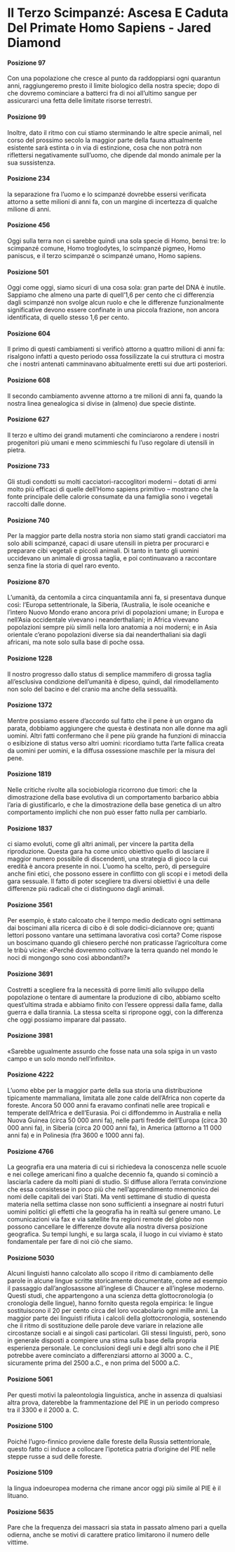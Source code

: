 # Il Terzo Scimpanzé: Ascesa E Caduta Del Primate Homo Sapiens - Jared Diamond
#### Posizione 97
Con una popolazione che cresce al punto da raddoppiarsi ogni quarantun anni, raggiungeremo presto il limite biologico della nostra specie; dopo di che dovremo cominciare a batterci fra di noi all’ultimo sangue per assicurarci una fetta delle limitate risorse terrestri.

#### Posizione 99
Inoltre, dato il ritmo con cui stiamo sterminando le altre specie animali, nel corso del prossimo secolo la maggior parte della fauna attualmente esistente sarà estinta o in via di estinzione, cosa che non potrà non riflettersi negativamente sull’uomo, che dipende dal mondo animale per la sua sussistenza.

#### Posizione 234
la separazione fra l’uomo e lo scimpanzé dovrebbe essersi verificata attorno a sette milioni di anni fa, con un margine di incertezza di qualche milione di anni.

#### Posizione 456
Oggi sulla terra non ci sarebbe quindi una sola specie di Homo, bensì tre: lo scimpanzé comune, Homo troglodytes, lo scimpanzé pigmeo, Homo paniscus, e il terzo scimpanzé o scimpanzé umano, Homo sapiens.

#### Posizione 501
Oggi come oggi, siamo sicuri di una cosa sola: gran parte del DNA è inutile. Sappiamo che almeno una parte di quell’1,6 per cento che ci differenzia dagli scimpanzé non svolge alcun ruolo e che le differenze funzionalmente significative devono essere confinate in una piccola frazione, non ancora identificata, di quello stesso 1,6 per cento.

#### Posizione 604
Il primo di questi cambiamenti si verificò attorno a quattro milioni di anni fa: risalgono infatti a questo periodo ossa fossilizzate la cui struttura ci mostra che i nostri antenati camminavano abitualmente eretti sui due arti posteriori.

#### Posizione 608
Il secondo cambiamento avvenne attorno a tre milioni di anni fa, quando la nostra linea genealogica si divise in (almeno) due specie distinte.

#### Posizione 627
Il terzo e ultimo dei grandi mutamenti che cominciarono a rendere i nostri progenitori più umani e meno scimmieschi fu l’uso regolare di utensili in pietra.

#### Posizione 733
Gli studi condotti su molti cacciatori-raccoglitori moderni – dotati di armi molto più efficaci di quelle dell’Homo sapiens primitivo – mostrano che la fonte principale delle calorie consumate da una famiglia sono i vegetali raccolti dalle donne.

#### Posizione 740
Per la maggior parte della nostra storia non siamo stati grandi cacciatori ma solo abili scimpanzé, capaci di usare utensili in pietra per procurarci e preparare cibi vegetali e piccoli animali. Di tanto in tanto gli uomini uccidevano un animale di grossa taglia, e poi continuavano a raccontare senza fine la storia di quel raro evento.

#### Posizione 870
L’umanità, da centomila a circa cinquantamila anni fa, si presentava dunque così: l’Europa settentrionale, la Siberia, l’Australia, le isole oceaniche e l’intero Nuovo Mondo erano ancora privi di popolazioni umane; in Europa e nell’Asia occidentale vivevano i neanderthaliani; in Africa vivevano popolazioni sempre più simili nella loro anatomia a noi moderni; e in Asia orientale c’erano popolazioni diverse sia dai neanderthaliani sia dagli africani, ma note solo sulla base di poche ossa.

#### Posizione 1228
Il nostro progresso dallo status di semplice mammifero di grossa taglia all’esclusiva condizione dell’umanità è dipeso, quindi, dal rimodellamento non solo del bacino e del cranio ma anche della sessualità.

#### Posizione 1372
Mentre possiamo essere d’accordo sul fatto che il pene è un organo da parata, dobbiamo aggiungere che questa è destinata non alle donne ma agli uomini. Altri fatti confermano che il pene più grande ha funzioni di minaccia o esibizione di status verso altri uomini: ricordiamo tutta l’arte fallica creata da uomini per uomini, e la diffusa ossessione maschile per la misura del pene.

#### Posizione 1819
Nelle critiche rivolte alla sociobiologia ricorrono due timori: che la dimostrazione della base evolutiva di un comportamento barbarico abbia l’aria di giustificarlo, e che la dimostrazione della base genetica di un altro comportamento implichi che non può esser fatto nulla per cambiarlo.

#### Posizione 1837
ci siamo evoluti, come gli altri animali, per vincere la partita della riproduzione. Questa gara ha come unico obiettivo quello di lasciare il maggior numero possibile di discendenti, una strategia di gioco la cui eredità è ancora presente in noi. L’uomo ha scelto, però, di perseguire anche fini etici, che possono essere in conflitto con gli scopi e i metodi della gara sessuale. Il fatto di poter scegliere tra diversi obiettivi è una delle differenze più radicali che ci distinguono dagli animali.

#### Posizione 3561
Per esempio, è stato calcoato che il tempo medio dedicato ogni settimana dai boscimani alla ricerca di cibo è di sole dodici-diciannove ore; quanti lettori possono vantare una settimana lavorativa così corta? Come rispose un boscimano quando gli chiesero perché non praticasse l’agricoltura come le tribù vicine: «Perché dovremmo coltivare la terra quando nel mondo le noci di mongongo sono così abbondanti?»

#### Posizione 3691
Costretti a scegliere fra la necessità di porre limiti allo sviluppo della popolazione o tentare di aumentare la produzione di cibo, abbiamo scelto quest’ultima strada e abbiamo finito con l’essere oppressi dalla fame, dalla guerra e dalla tirannia. La stessa scelta si ripropone oggi, con la differenza che oggi possiamo imparare dal passato.

#### Posizione 3981
«Sarebbe ugualmente assurdo che fosse nata una sola spiga in un vasto campo e un solo mondo nell’infinito».

#### Posizione 4222
L’uomo ebbe per la maggior parte della sua storia una distribuzione tipicamente mammaliana, limitata alle zone calde dell’Africa non coperte da foreste. Ancora 50 000 anni fa eravamo confinati nelle aree tropicali e temperate dell’Africa e dell’Eurasia. Poi ci diffondemmo in Australia e nella Nuova Guinea (circa 50 000 anni fa), nelle parti fredde dell’Europa (circa 30 000 anni fa), in Siberia (circa 20 000 anni fa), in America (attorno a 11 000 anni fa) e in Polinesia (fra 3600 e 1000 anni fa).

#### Posizione 4766
La geografia era una materia di cui si richiedeva la conoscenza nelle scuole e nei college americani fino a qualche decennio fa, quando si cominciò a lasciarla cadere da molti piani di studio. Si diffuse allora l’errata convinzione che essa consistesse in poco più che nell’apprendimento mnemonico dei nomi delle capitali dei vari Stati. Ma venti settimane di studio di questa materia nella settima classe non sono sufficienti a insegnare ai nostri futuri uomini politici gli effetti che la geografia ha in realtà sul genere umano. Le comunicazioni via fax e via satellite fra regioni remote del globo non possono cancellare le differenze dovute alla nostra diversa posizione geografica. Su tempi lunghi, e su larga scala, il luogo in cui viviamo è stato fondamentale per fare di noi ciò che siamo.

#### Posizione 5030
Alcuni linguisti hanno calcolato allo scopo il ritmo di cambiamento delle parole in alcune lingue scritte storicamente documentate, come ad esempio il passaggio dall’anglosassone all’inglese di Chaucer e all’inglese moderno. Questi studi, che appartengono a una scienza detta glottocronologia (o cronologia delle lingue), hanno fornito questa regola empirica: le lingue sostituiscono il 20 per cento circa del loro vocabolario ogni mille anni. La maggior parte dei linguisti rifiuta i calcoli della glottocronologia, sostenendo che il ritmo di sostituzione delle parole deve variare in relazione alle circostanze sociali e ai singoli casi particolari. Gli stessi linguisti, però, sono in generale disposti a compiere una stima sulla base della propria esperienza personale. Le conclusioni degli uni e degli altri sono che il PIE potrebbe avere cominciato a differenziarsi attorno al 3000 a. C., sicuramente prima del 2500 a.C., e non prima del 5000 a.C.

#### Posizione 5061
Per questi motivi la paleontologia linguistica, anche in assenza di qualsiasi altra prova, daterebbe la frammentazione del PIE in un periodo compreso tra il 3300 e il 2000 a. C.

#### Posizione 5100
Poiché l’ugro-finnico proviene dalle foreste della Russia settentrionale, questo fatto ci induce a collocare l’ipotetica patria d’origine del PIE nelle steppe russe a sud delle foreste.

#### Posizione 5109
la lingua indoeuropea moderna che rimane ancor oggi più simile al PIE è il lituano.

#### Posizione 5635
Pare che la frequenza dei massacri sia stata in passato almeno pari a quella odierna, anche se motivi di carattere pratico limitarono il numero delle vittime.

